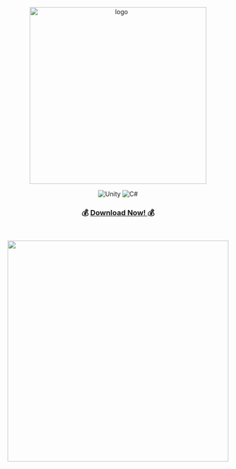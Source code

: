 <p align="center">
  <img alt="logo" src="https://github.com/ozzs/bank-heist/blob/main/media/BankHeistPNG.png" width="400"/>
</p>

<p align="center">
  <img alt="Unity" src="https://img.shields.io/badge/unity-%23000000.svg?style=for-the-badge&logo=unity&logoColor=white" />
  <img alt="C#" src="https://img.shields.io/badge/c%23-%23239120.svg?style=for-the-badge&logo=c-sharp&logoColor=white" />
</p>

<h3 align="center">
    💰 <a href="https://ozzs.itch.io/bank-heist"> Download Now! </a> 💰
</h3>
<br />

<p align="center">
  <img src="https://github.com/ozzs/bank-heist/blob/main/media/Sequence%2006_1.gif" width=500 />
</p>
